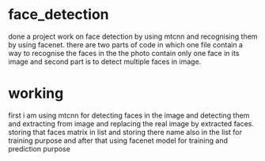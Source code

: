 # face_detection
done a project work on face detection by using mtcnn and recognising them by using facenet.
there are two parts of code in which one file contain a way to recognise the faces in the the photo contain only one face in its image and second part is to detect multiple faces in image.

# working

first i am using mtcnn for detecting faces in the image and detecting them and extracting from image and replacing the real image by extracted faces.
storing that faces matrix in list and storing there name also in the list for training purpose and after that using facenet model for training and prediction purpose
